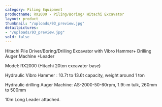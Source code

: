 ```yaml
---
category: Piling Equipment
productname: RX2000 - Piling/Boring/ Hitachi Excavator
layout: product
thumbnail: "/uploads/93_preview.jpg"
detailpictures:
- "/uploads/93_preview.jpg"
sold: false
---
```


Hitachi Pile Driver/Boring/Drilling Excavator with Vibro Hammer+ Drilling Auger Machine +Leader

Model: RX2000 (Hitachi 20ton excavator base)

Hydraulic Vibro Hammer : 10.7t to 13.6t capacity, weight around 1 ton

Hydraulic drilling Auger Machine: AS-2000-50-60rpm, 1.9t-m tulk, 260mm to 500mm 

10m Long Leader attached.



